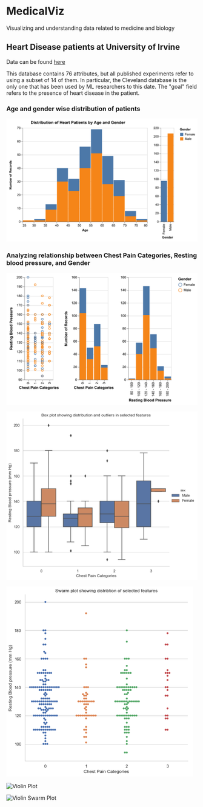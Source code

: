 # MedicalViz

Visualizing and understanding data related to medicine and biology

## Heart Disease patients at University of Irvine

Data can be found [here](https://archive.ics.uci.edu/ml/datasets/heart+Disease)

This database contains 76 attributes, but all published experiments refer to using a subset of 14 of them. In particular, the Cleveland database is the only one that has been used by ML researchers to this date. The "goal" field refers to the presence of heart disease in the patient.

### Age and gender wise distribution of patients

![Age and gender wise distribution of patients](plots/patients_gender_age.png)

### Analyzing relationship between Chest Pain Categories, Resting blood pressure, and Gender

![Analyzing relationship between Chest Pain Categories, Resting blood pressure, and Gender](plots/patients_cp_trestbps_gender.png)

![Box Plot](plots/patients_cp_trestbps_gender_box.png)

![Swarm Plot](plots/patients_cp_trestbps_swarm.png)

![Violin Plot](patients_cp_trestbps_gender_violin.png)

![Violin Swarm Plot](patients_cp_trestbps_violin_swarm.png)